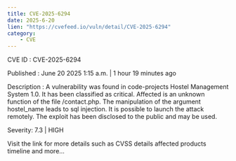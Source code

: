 ```yaml
---
title: CVE-2025-6294
date: 2025-6-20
lien: "https://cvefeed.io/vuln/detail/CVE-2025-6294"
category:
    - CVE
---
```


CVE ID : CVE-2025-6294

Published :  June 20
2025
1:15 a.m. | 1 hour
19 minutes ago

Description : A vulnerability was found in code-projects Hostel Management System 1.0. It has been classified as critical. Affected is an unknown function of the file /contact.php. The manipulation of the argument hostel_name leads to sql injection. It is possible to launch the attack remotely. The exploit has been disclosed to the public and may be used.

Severity: 7.3 | HIGH

Visit the link for more details
such as CVSS details
affected products
timeline
and more...
